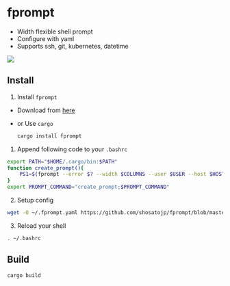 # fprompt

- Width flexible shell prompt
- Configure with yaml
- Supports ssh, git, kubernetes, datetime

![](image.png)

## Install

1. Install `fprompt`

- Download from [here](https://github.com/shosatojp/fprompt/releases/latest)
- or Use `cargo`

    ```sh
    cargo install fprompt
    ```

1. Append following code to your `.bashrc`

```sh
export PATH="$HOME/.cargo/bin:$PATH"
function create_prompt(){
    PS1=$(fprompt --error $? --width $COLUMNS --user $USER --host $HOSTNAME -c $HOME/.fprompt.yaml)
}
export PROMPT_COMMAND="create_prompt;$PROMPT_COMMAND"
```

2. Setup config

```sh
wget -O ~/.fprompt.yaml https://github.com/shosatojp/fprompt/blob/master/.fprompt.yaml
```

3. Reload your shell

```sh
. ~/.bashrc
```

## Build

```sh
cargo build
```
